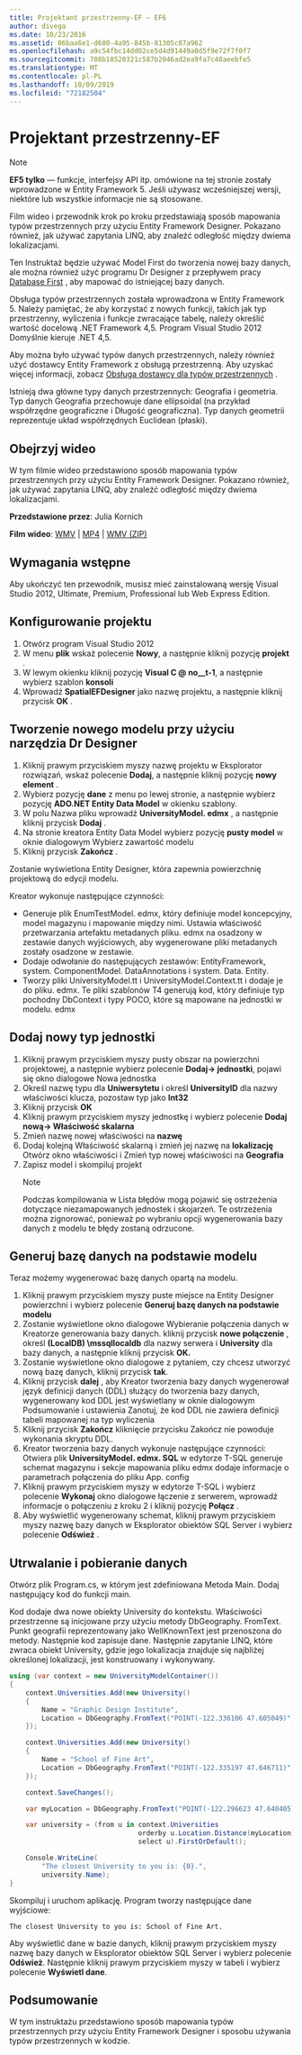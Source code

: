 ```yaml
---
title: Projektant przestrzenny-EF — EF6
author: divega
ms.date: 10/23/2016
ms.assetid: 06baa6e1-d680-4a95-845b-81305c87a962
ms.openlocfilehash: a9c54fbc14dd02ce5d4d91449a0d5f9e72f7f0f7
ms.sourcegitcommit: 708b18520321c587b2046ad2ea9fa7c48aeebfe5
ms.translationtype: MT
ms.contentlocale: pl-PL
ms.lasthandoff: 10/09/2019
ms.locfileid: "72182504"
---
```

# <a name="spatial---ef-designer"></a>Projektant przestrzenny-EF
> [!NOTE]
> **EF5 tylko** — funkcje, interfejsy API itp. omówione na tej stronie zostały wprowadzone w Entity Framework 5. Jeśli używasz wcześniejszej wersji, niektóre lub wszystkie informacje nie są stosowane.

Film wideo i przewodnik krok po kroku przedstawiają sposób mapowania typów przestrzennych przy użyciu Entity Framework Designer. Pokazano również, jak używać zapytania LINQ, aby znaleźć odległość między dwiema lokalizacjami.

Ten Instruktaż będzie używać Model First do tworzenia nowej bazy danych, ale można również użyć programu Dr Designer z przepływem pracy [Database First](~/ef6/modeling/designer/workflows/database-first.md) , aby mapować do istniejącej bazy danych.

Obsługa typów przestrzennych została wprowadzona w Entity Framework 5. Należy pamiętać, że aby korzystać z nowych funkcji, takich jak typ przestrzenny, wyliczenia i funkcje zwracające tabelę, należy określić wartość docelową .NET Framework 4,5. Program Visual Studio 2012 Domyślnie kieruje .NET 4,5.

Aby można było używać typów danych przestrzennych, należy również użyć dostawcy Entity Framework z obsługą przestrzenną. Aby uzyskać więcej informacji, zobacz [Obsługa dostawcy dla typów przestrzennych](~/ef6/fundamentals/providers/spatial-support.md) .

Istnieją dwa główne typy danych przestrzennych: Geografia i geometria. Typ danych Geografia przechowuje dane ellipsoidal (na przykład współrzędne geograficzne i Długość geograficzna). Typ danych geometrii reprezentuje układ współrzędnych Euclidean (płaski).

## <a name="watch-the-video"></a>Obejrzyj wideo
W tym filmie wideo przedstawiono sposób mapowania typów przestrzennych przy użyciu Entity Framework Designer. Pokazano również, jak używać zapytania LINQ, aby znaleźć odległość między dwiema lokalizacjami.

**Przedstawione przez**: Julia Kornich

**Film wideo**: [WMV](https://download.microsoft.com/download/E/C/9/EC9E6547-8983-4C1F-A919-D33210E4B213/HDI-ITPro-MSDN-winvideo-spatialwithdesigner.wmv) | [MP4](https://download.microsoft.com/download/E/C/9/EC9E6547-8983-4C1F-A919-D33210E4B213/HDI-ITPro-MSDN-mp4video-spatialwithdesigner.m4v) | [WMV (ZIP)](https://download.microsoft.com/download/E/C/9/EC9E6547-8983-4C1F-A919-D33210E4B213/HDI-ITPro-MSDN-winvideo-spatialwithdesigner.zip)

## <a name="pre-requisites"></a>Wymagania wstępne

Aby ukończyć ten przewodnik, musisz mieć zainstalowaną wersję Visual Studio 2012, Ultimate, Premium, Professional lub Web Express Edition.

## <a name="set-up-the-project"></a>Konfigurowanie projektu

1.  Otwórz program Visual Studio 2012
2.  W menu **plik** wskaż polecenie **Nowy**, a następnie kliknij pozycję **projekt** .
3.  W lewym okienku kliknij pozycję **Visual C @ no__t-1**, a następnie wybierz szablon **konsoli**
4.  Wprowadź **SpatialEFDesigner** jako nazwę projektu, a następnie kliknij przycisk **OK** .

## <a name="create-a-new-model-using-the-ef-designer"></a>Tworzenie nowego modelu przy użyciu narzędzia Dr Designer

1.  Kliknij prawym przyciskiem myszy nazwę projektu w Eksplorator rozwiązań, wskaż polecenie **Dodaj**, a następnie kliknij pozycję **nowy element** .
2.  Wybierz pozycję **dane** z menu po lewej stronie, a następnie wybierz pozycję **ADO.NET Entity Data Model** w okienku szablony.
3.  W polu Nazwa pliku wprowadź **UniversityModel. edmx** , a następnie kliknij przycisk **Dodaj** .
4.  Na stronie kreatora Entity Data Model wybierz pozycję **pusty model** w oknie dialogowym Wybierz zawartość modelu
5.  Kliknij przycisk **Zakończ** .

Zostanie wyświetlona Entity Designer, która zapewnia powierzchnię projektową do edycji modelu.

Kreator wykonuje następujące czynności:

-   Generuje plik EnumTestModel. edmx, który definiuje model koncepcyjny, model magazynu i mapowanie między nimi. Ustawia właściwość przetwarzania artefaktu metadanych pliku. edmx na osadzony w zestawie danych wyjściowych, aby wygenerowane pliki metadanych zostały osadzone w zestawie.
-   Dodaje odwołanie do następujących zestawów: EntityFramework, system. ComponentModel. DataAnnotations i system. Data. Entity.
-   Tworzy pliki UniversityModel.tt i UniversityModel.Context.tt i dodaje je do pliku. edmx. Te pliki szablonów T4 generują kod, który definiuje typ pochodny DbContext i typy POCO, które są mapowane na jednostki w modelu. edmx

## <a name="add-a-new-entity-type"></a>Dodaj nowy typ jednostki

1.  Kliknij prawym przyciskiem myszy pusty obszar na powierzchni projektowej, a następnie wybierz polecenie **Dodaj-&gt; jednostki**, pojawi się okno dialogowe Nowa jednostka
2.  Określ nazwę typu dla **Uniwersytetu** i określ **UniversityID** dla nazwy właściwości klucza, pozostaw typ jako **Int32**
3.  Kliknij przycisk **OK**
4.  Kliknij prawym przyciskiem myszy jednostkę i wybierz polecenie **Dodaj nową-&gt; Właściwość skalarna**
5.  Zmień nazwę nowej właściwości na **nazwę**
6.  Dodaj kolejną Właściwość skalarną i zmień jej nazwę na **lokalizację** Otwórz okno właściwości i Zmień typ nowej właściwości na **Geografia**
7.  Zapisz model i skompiluj projekt
    > [!NOTE]
    > Podczas kompilowania w Lista błędów mogą pojawić się ostrzeżenia dotyczące niezamapowanych jednostek i skojarzeń. Te ostrzeżenia można zignorować, ponieważ po wybraniu opcji wygenerowania bazy danych z modelu te błędy zostaną odrzucone.

## <a name="generate-database-from-model"></a>Generuj bazę danych na podstawie modelu

Teraz możemy wygenerować bazę danych opartą na modelu.

1.  Kliknij prawym przyciskiem myszy puste miejsce na Entity Designer powierzchni i wybierz polecenie **Generuj bazę danych na podstawie modelu**
2.  Zostanie wyświetlone okno dialogowe Wybieranie połączenia danych w Kreatorze generowania bazy danych. kliknij przycisk **nowe połączenie** , określ **(LocalDB) \\mssqllocaldb** dla nazwy serwera i **University** dla bazy danych, a następnie kliknij przycisk **OK.**
3.  Zostanie wyświetlone okno dialogowe z pytaniem, czy chcesz utworzyć nową bazę danych, kliknij przycisk **tak**.
4.  Kliknij przycisk **dalej** , aby Kreator tworzenia bazy danych wygenerował język definicji danych (DDL) służący do tworzenia bazy danych, wygenerowany kod DDL jest wyświetlany w oknie dialogowym Podsumowanie i ustawienia Zanotuj, że kod DDL nie zawiera definicji tabeli mapowanej na typ wyliczenia
5.  Kliknij przycisk **Zakończ** kliknięcie przycisku Zakończ nie powoduje wykonania skryptu DDL.
6.  Kreator tworzenia bazy danych wykonuje następujące czynności: Otwiera plik **UniversityModel. edmx. SQL** w edytorze T-SQL generuje schemat magazynu i sekcje mapowania pliku edmx dodaje informacje o parametrach połączenia do pliku App. config
7.  Kliknij prawym przyciskiem myszy w edytorze T-SQL i wybierz polecenie **Wykonaj** okno dialogowe łączenie z serwerem, wprowadź informacje o połączeniu z kroku 2 i kliknij pozycję **Połącz** .
8.  Aby wyświetlić wygenerowany schemat, kliknij prawym przyciskiem myszy nazwę bazy danych w Eksplorator obiektów SQL Server i wybierz polecenie **Odśwież** .

## <a name="persist-and-retrieve-data"></a>Utrwalanie i pobieranie danych

Otwórz plik Program.cs, w którym jest zdefiniowana Metoda Main. Dodaj następujący kod do funkcji main.

Kod dodaje dwa nowe obiekty University do kontekstu. Właściwości przestrzenne są inicjowane przy użyciu metody DbGeography. FromText. Punkt geografii reprezentowany jako WellKnownText jest przenoszona do metody. Następnie kod zapisuje dane. Następnie zapytanie LINQ, które zwraca obiekt University, gdzie jego lokalizacja znajduje się najbliżej określonej lokalizacji, jest konstruowany i wykonywany.

``` csharp
using (var context = new UniversityModelContainer())
{
    context.Universities.Add(new University()
    {
        Name = "Graphic Design Institute",
        Location = DbGeography.FromText("POINT(-122.336106 47.605049)"),
    });

    context.Universities.Add(new University()
    {
        Name = "School of Fine Art",
        Location = DbGeography.FromText("POINT(-122.335197 47.646711)"),
    });

    context.SaveChanges();

    var myLocation = DbGeography.FromText("POINT(-122.296623 47.640405)");

    var university = (from u in context.Universities
                                orderby u.Location.Distance(myLocation)
                                select u).FirstOrDefault();

    Console.WriteLine(
        "The closest University to you is: {0}.",
        university.Name);
}
```

Skompiluj i uruchom aplikację. Program tworzy następujące dane wyjściowe:

```console
The closest University to you is: School of Fine Art.
```

Aby wyświetlić dane w bazie danych, kliknij prawym przyciskiem myszy nazwę bazy danych w Eksplorator obiektów SQL Server i wybierz polecenie **Odśwież**. Następnie kliknij prawym przyciskiem myszy w tabeli i wybierz polecenie **Wyświetl dane**.

## <a name="summary"></a>Podsumowanie

W tym instruktażu przedstawiono sposób mapowania typów przestrzennych przy użyciu Entity Framework Designer i sposobu używania typów przestrzennych w kodzie. 

